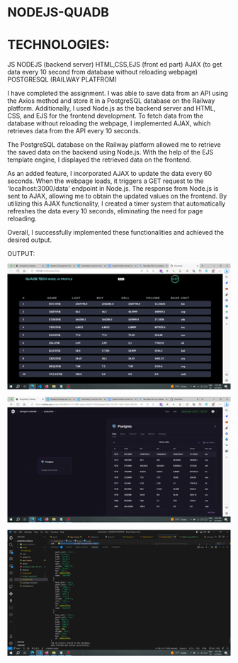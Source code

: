 # NODEJS-QUADB

# TECHNOLOGIES:
 JS
NODEJS (backend server)
HTML,CSS,EJS (front ed part)
AJAX (to get data every 10 second from database without reloading webpage)
POSTGRESQL (RAILWAY PLATFROM) 


I have completed the assignment. I was able to save data from an API using the Axios method and store it in a PostgreSQL database on the Railway platform. Additionally, I used Node.js as the backend server and HTML, CSS, and EJS for the frontend development. To fetch data from the database without reloading the webpage, I implemented AJAX, which retrieves data from the API every 10 seconds.

The PostgreSQL database on the Railway platform allowed me to retrieve the saved data on the backend using Node.js. With the help of the EJS template engine, I displayed the retrieved data on the frontend.

As an added feature, I incorporated AJAX to update the data every 60 seconds. When the webpage loads, it triggers a GET request to the 'localhost:3000/data' endpoint in Node.js. The response from Node.js is sent to AJAX, allowing me to obtain the updated values on the frontend. By utilizing this AJAX functionality, I created a timer system that automatically refreshes the data every 10 seconds, eliminating the need for page reloading.

Overall, I successfully implemented these functionalities and achieved the desired output.



OUTPUT:


![Image Alt Text](https://github.com/Mrprayag077/NODEJS-QUADB/blob/main/1.png)

![Image Alt Text](https://github.com/Mrprayag077/NODEJS-QUADB/blob/main/2.png?raw=true)


![Image Alt Text](https://github.com/Mrprayag077/NODEJS-QUADB/blob/main/3.png?raw=true)

